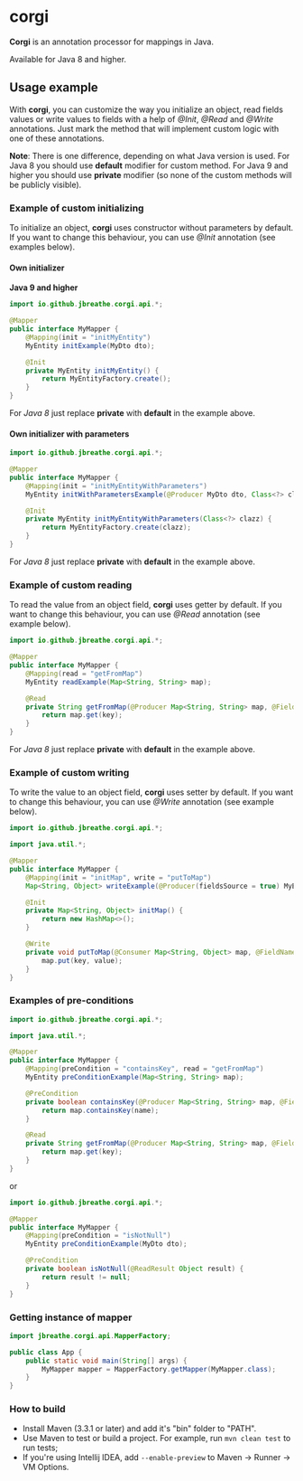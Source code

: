 # corgi

**Corgi** is an annotation processor for mappings in Java.

Available for Java 8 and higher.

## Usage example

With **corgi**, you can customize the way you initialize an object, read fields values or write values to fields
with a help of *@Init*, *@Read* and *@Write* annotations.
Just mark the method that will implement custom logic with one of these annotations.

**Note**:
There is one difference, depending on what Java version is used.
For Java 8 you should use **default** modifier for custom method.
For Java 9 and higher you should use **private** modifier (so none of the custom methods will be publicly visible).

### Example of custom initializing
To initialize an object, **corgi** uses constructor without parameters by default.
If you want to change this behaviour, you can use *@Init* annotation (see examples below).

#### Own initializer
**Java 9 and higher**
```java
import io.github.jbreathe.corgi.api.*;

@Mapper
public interface MyMapper {
    @Mapping(init = "initMyEntity")
    MyEntity initExample(MyDto dto);

    @Init
    private MyEntity initMyEntity() {
        return MyEntityFactory.create();
    }
}
```
For *Java 8* just replace **private** with **default** in the example above.

#### Own initializer with parameters

```java
import io.github.jbreathe.corgi.api.*;

@Mapper
public interface MyMapper {
    @Mapping(init = "initMyEntityWithParameters")
    MyEntity initWithParametersExample(@Producer MyDto dto, Class<?> clazz);

    @Init
    private MyEntity initMyEntityWithParameters(Class<?> clazz) {
        return MyEntityFactory.create(clazz);
    }
}
```
For *Java 8* just replace **private** with **default** in the example above.

### Example of custom reading
To read the value from an object field, **corgi** uses getter by default.
If you want to change this behaviour, you can use *@Read* annotation (see example below).

```java
import io.github.jbreathe.corgi.api.*;

@Mapper
public interface MyMapper {
    @Mapping(read = "getFromMap")
    MyEntity readExample(Map<String, String> map);

    @Read
    private String getFromMap(@Producer Map<String, String> map, @FieldName String key) {
        return map.get(key);
    }
}
```
For *Java 8* just replace **private** with **default** in the example above.

### Example of custom writing
To write the value to an object field, **corgi** uses setter by default.
If you want to change this behaviour, you can use *@Write* annotation (see example below).

```java
import io.github.jbreathe.corgi.api.*;

import java.util.*;

@Mapper
public interface MyMapper {
    @Mapping(init = "initMap", write = "putToMap")
    Map<String, Object> writeExample(@Producer(fieldsSource = true) MyEntity entity);

    @Init
    private Map<String, Object> initMap() {
        return new HashMap<>();
    }

    @Write
    private void putToMap(@Consumer Map<String, Object> map, @FieldName String key, @ReadResult Object value) {
        map.put(key, value);
    }
}
```

### Examples of pre-conditions

```java
import io.github.jbreathe.corgi.api.*;

import java.util.*;

@Mapper
public interface MyMapper {
    @Mapping(preCondition = "containsKey", read = "getFromMap")
    MyEntity preConditionExample(Map<String, String> map);

    @PreCondition
    private boolean containsKey(@Producer Map<String, String> map, @FieldName String name) {
        return map.containsKey(name);
    }

    @Read
    private String getFromMap(@Producer Map<String, String> map, @FieldName String key) {
        return map.get(key);
    }
}
```
or
```java
import io.github.jbreathe.corgi.api.*;

@Mapper
public interface MyMapper {
    @Mapping(preCondition = "isNotNull")
    MyEntity preConditionExample(MyDto dto);

    @PreCondition
    private boolean isNotNull(@ReadResult Object result) {
        return result != null;
    }
}
```

### Getting instance of mapper

```java
import jbreathe.corgi.api.MapperFactory;

public class App {
    public static void main(String[] args) {
        MyMapper mapper = MapperFactory.getMapper(MyMapper.class);
    }
}
```

### How to build

- Install Maven (3.3.1 or later) and add it's "bin" folder to "PATH".
- Use Maven to test or build a project. For example, run ```mvn clean test``` to run tests;
- If you're using Intellij IDEA, add ```--enable-preview``` to Maven -> Runner -> VM Options.

